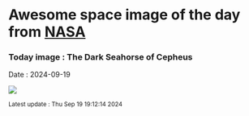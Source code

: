 
# Awesome space image of the day from [NASA](https://api.nasa.gov/)

### Today image : The Dark Seahorse of Cepheus
Date : 2024-09-19

![](https://apod.nasa.gov/apod/image/2409/LDN1082_px1024.jpg)

<small>Latest update : Thu Sep 19 19:12:14 2024</small>
        